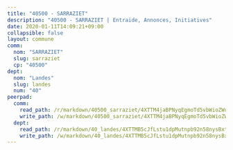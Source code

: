 ```yaml
---
title: "40500 - SARRAZIET"
description: "40500 - SARRAZIET | Entraide, Annonces, Initiatives"
date: 2020-01-11T14:09:21+09:00
collapsible: false
layout: commune
comm:
  nom: "SARRAZIET"
  slug: sarraziet
  cp: "40500"
dept:
  nom: "Landes"
  slug: landes
  num: "40"
peerpad:
  comm:
    read_path: /r/markdown/40500_sarraziet/4XTTM4jaBPNyqEgmoTd5vbWioZWuAiAuLcQRRGnzEY4YQuGbf
    write_path: /w/markdown/40500_sarraziet/4XTTM4jaBPNyqEgmoTd5vbWioZWuAiAuLcQRRGnzEY4YQuGbf-K3TgU12SjuM1sNy5LYJ9k8hfgKAUA98mj1PZ8JnUj7eueERbg47xXsTGaq7A36pumxyqoze8cPJDEnT4s1QGWqTpR5hZnxbZdmTFgntrRpBPmG4azJDXXW9qHtKjakoKVRbY1iUM
  dept:
    read_path: /r/markdown/40_landes/4XTTMB5cJfLstu1dpMutnpb92n58nysBxt2LvNHp8iFa2he7h
    write_path: /w/markdown/40_landes/4XTTMB5cJfLstu1dpMutnpb92n58nysBxt2LvNHp8iFa2he7h-K3TgUvrqNj5GqBsxRXbDQxXTucun7uHSVZWT5C8CgQNaESTTE4cfR63JCubPGiKkKruc9dwpRJsb8aWPbJoGCdC5JVr33cPSqpb1rkjpoPrBPEdrj3zMya2yHWSYgr5GG1nyDstK
---
```


